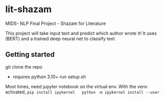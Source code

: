 # lit-shazam
MIDS- NLP Final Project - Shazam for Literature

This project will take input text and predict which author wrote it! It uses (BERT) and a trained deep neural net to classify text

## Getting started

git clone the repo

- requires python 3.10+
run setup.sh

Most times, need jupyter notebook on the virtual env. 
With the venv activated,
`
pip install ipykernel  
python -m ipykernel install --user
`